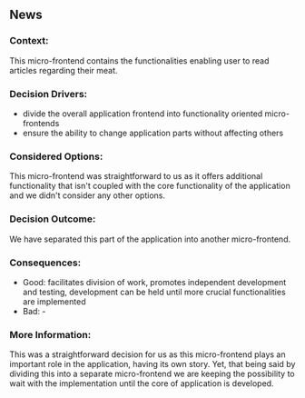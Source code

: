 ## News

### Context:
This micro-frontend contains the functionalities enabling user to read articles regarding their meat.

### Decision Drivers:
- divide the overall application frontend into functionality oriented micro-frontends
- ensure the ability to change application parts without affecting others

### Considered Options:
This micro-frontend was straightforward to us as it offers additional functionality that isn't coupled with the core functionality of the application and we didn't consider any other options.

### Decision Outcome:
We have separated this part of the application into another micro-frontend.

### Consequences:
- Good: facilitates division of work, promotes independent development and testing, development can be held until more crucial functionalities are implemented
- Bad: -

### More Information:
This was a straightforward decision for us as this micro-frontend plays an important role in the application, having its own story. Yet, that being said by dividing this into a separate micro-frontend we are keeping the possibility to wait with the implementation until the core of application is developed.
